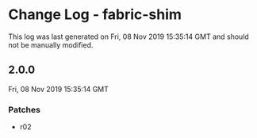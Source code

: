 # Change Log - fabric-shim

This log was last generated on Fri, 08 Nov 2019 15:35:14 GMT and should not be manually modified.

## 2.0.0
Fri, 08 Nov 2019 15:35:14 GMT

### Patches

- r02

